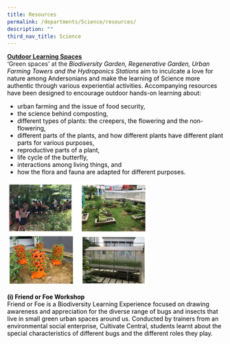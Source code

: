 ```yaml
---
title: Resources
permalink: /departments/Science/resources/
description: ""
third_nav_title: Science
---
```

<p><strong><u>Outdoor Learning Spaces</u></strong><br>‘Green spaces’ at the <i> <font color="black"> Biodiversity Garden, Regenerative Garden, Urban Farming Towers and the Hydroponics Stations </i>aim to inculcate a love for nature among Andersonians and make the learning of Science more authentic through various experiential activities. Accompanying resources have been designed to encourage outdoor hands-on learning about:</p>
<p>
<ul>
<li>urban farming and the issue of food security,</li>
<li>the science behind composting,</li>
<li>different types of plants: the creepers, the flowering and the non-flowering,</li>
<li>different parts of the plants, and how different plants have different plant parts for various purposes,  </li>
<li>reproductive parts of a plant,</li>
<li>life cycle of the butterfly,</li>
<li>interactions among living things, and</li>
<li>how the flora and fauna are adapted for different purposes.
</li>
</ul>
</p>

<img style="width: 65%;" src="/images/2023 images/2023 Sci Dept Pic20.jpg"/>

<p></p>
<p><strong>(i)&nbsp;Friend or Foe Workshop</strong><br>Friend or Foe is a Biodiversity Learning Experience focused on drawing awareness and appreciation for the diverse range of bugs and insects that live in small green urban spaces around us. Conducted by&nbsp;trainers from an environmental social enterprise, Cultivate Central, students learnt about the special characteristics of different bugs and the different roles they play.</p>